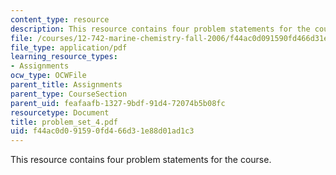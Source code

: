 ```yaml
---
content_type: resource
description: This resource contains four problem statements for the course.
file: /courses/12-742-marine-chemistry-fall-2006/f44ac0d091590fd466d31e88d01ad1c3_problem_set_4.pdf
file_type: application/pdf
learning_resource_types:
- Assignments
ocw_type: OCWFile
parent_title: Assignments
parent_type: CourseSection
parent_uid: feafaafb-1327-9bdf-91d4-72074b5b08fc
resourcetype: Document
title: problem_set_4.pdf
uid: f44ac0d0-9159-0fd4-66d3-1e88d01ad1c3
---
```

This resource contains four problem statements for the course.

